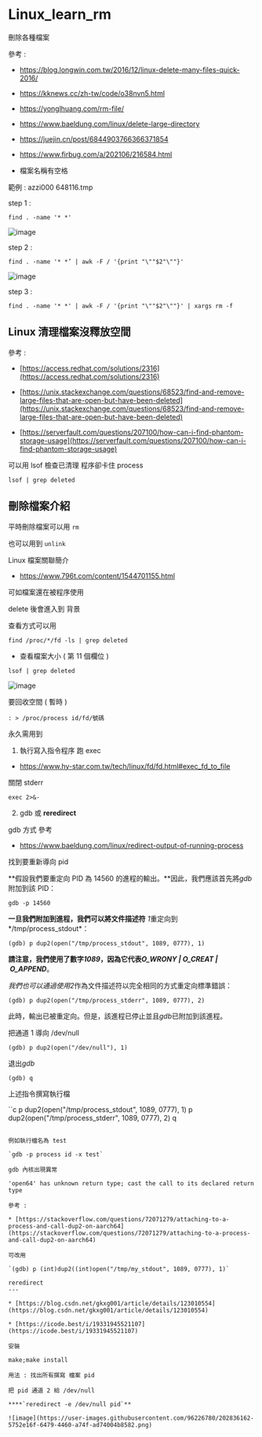 # Linux_learn_rm
刪除各種檔案

參考 : 

* https://blog.longwin.com.tw/2016/12/linux-delete-many-files-quick-2016/
* https://kknews.cc/zh-tw/code/o38nvn5.html
* https://yonglhuang.com/rm-file/
* https://www.baeldung.com/linux/delete-large-directory
* https://juejin.cn/post/6844903766366371854
* https://www.firbug.com/a/202106/216584.html

* 檔案名稱有空格

範例 : azzi000 648116.tmp

step 1 : 

`find . -name '* *'`

![image](https://user-images.githubusercontent.com/96226780/202835936-0638d951-608f-42e1-8493-a56c9ae453f1.png)

step 2 : 

`find . -name '* *’ | awk -F / '{print "\""$2"\""}'`

![image](https://user-images.githubusercontent.com/96226780/202835945-1f59e070-c759-4191-bc6f-b69a6b5d45ff.png)

step 3 : 

`find . -name '* *' | awk -F / '{print "\""$2"\""}' | xargs rm -f`

Linux 清理檔案沒釋放空間
---

參考 : 

* [https://access.redhat.com/solutions/2316](https://access.redhat.com/solutions/2316)

* [https://unix.stackexchange.com/questions/68523/find-and-remove-large-files-that-are-open-but-have-been-deleted](https://unix.stackexchange.com/questions/68523/find-and-remove-large-files-that-are-open-but-have-been-deleted)

* [https://serverfault.com/questions/207100/how-can-i-find-phantom-storage-usage](https://serverfault.com/questions/207100/how-can-i-find-phantom-storage-usage)

可以用 lsof 檢查已清理 程序卻卡住 process

`lsof | grep deleted`

刪除檔案介紹
---

平時刪除檔案可以用 `rm`

也可以用到 `unlink`

Linux 檔案關聯簡介

* https://www.796t.com/content/1544701155.html

可如檔案還在被程序使用

delete 後會進入到 背景

查看方式可以用

`find /proc/*/fd -ls | grep deleted`

* 查看檔案大小 ( 第 11 個欄位 )

`lsof | grep deleted`

![image](https://user-images.githubusercontent.com/96226780/202836095-c951e80d-70a2-461c-8dd8-b45eba38ef73.png)

要回收空間 ( 暫時 ) 

`: > /proc/process id/fd/號碼`

永久需用到 

1. 執行寫入指令程序 跑 exec

* https://www.hy-star.com.tw/tech/linux/fd/fd.html#exec_fd_to_file

關閉 stderr

`exec 2>&-`

2. gdb 或 ****reredirect****

gdb 方式 參考 

* https://www.baeldung.com/linux/redirect-output-of-running-process

找到要重新導向 pid

**假設我們要重定向 PID 為 14560 的進程的輸出。**因此，我們應該首先將*gdb*附加到該 PID：

`gdb -p 14560`

**一旦我們附加到進程，我們可以將文件描述符** *1*重定向到*/tmp/process_stdout*：

`(gdb) p dup2(open("/tmp/process_stdout", 1089, 0777), 1)`

**請注意，我們使用了數字*1089*，因為它代表*O_WRONY | O_CREAT | O_APPEND***。

*我們也可以通過使用2*作為文件描述符以完全相同的方式重定向標準錯誤：

`(gdb) p dup2(open("/tmp/process_stderr", 1089, 0777), 2)`

此時，輸出已被重定向。但是，該進程已停止並且*gdb*已附加到該進程。

把通道 1 導向 /dev/null

`(gdb) p dup2(open("/dev/null"), 1)`

退出*gdb*

`(gdb) q`

上述指令撰寫執行檔

``c
p dup2(open("/tmp/process_stdout", 1089, 0777), 1)
p dup2(open("/tmp/process_stderr", 1089, 0777), 2)
q
```

例如執行檔名為 test

`gdb -p process id -x test`

gdb 內核出現異常

'open64' has unknown return type; cast the call to its declared return type

參考 : 

* [https://stackoverflow.com/questions/72071279/attaching-to-a-process-and-call-dup2-on-aarch64](https://stackoverflow.com/questions/72071279/attaching-to-a-process-and-call-dup2-on-aarch64)

可改用 

`(gdb) p (int)dup2((int)open("/tmp/my_stdout", 1089, 0777), 1)`

reredirect
---

* [https://blog.csdn.net/gkxg001/article/details/123010554](https://blog.csdn.net/gkxg001/article/details/123010554)

* [https://icode.best/i/19331945521107](https://icode.best/i/19331945521107)

安裝 

make;make install

用法 : 找出所有撰寫 檔案 pid

把 pid 通道 2 給 /dev/null

****`reredirect -e /dev/null pid`**

![image](https://user-images.githubusercontent.com/96226780/202836162-5752e16f-6479-4460-a74f-ad74004b8582.png)


